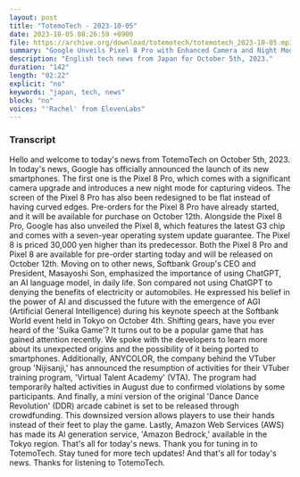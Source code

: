 ```yaml
---
layout: post
title: "TotemoTech - 2023-10-05"
date: 2023-10-05 08:26:59 +0900
file: https://archive.org/download/totemotech/totemotech_2023-10-05.mp3
summary: "Google Unveils Pixel 8 Pro with Enhanced Camera and Night Mode, and Pixel 8 with Latest G3 Chip, & more…"
description: "English tech news from Japan for October 5th, 2023."
duration: "142"
length: "02:22"
explicit: "no"
keywords: "japan, tech, news"
block: "no"
voices: "'Rachel' from ElevenLabs"
---
```


### Transcript

Hello and welcome to today's news from TotemoTech on October 5th, 2023. In today's news, Google has officially announced the launch of its new smartphones. The first one is the Pixel 8 Pro, which comes with a significant camera upgrade and introduces a new night mode for capturing videos. The screen of the Pixel 8 Pro has also been redesigned to be flat instead of having curved edges. Pre-orders for the Pixel 8 Pro have already started, and it will be available for purchase on October 12th. Alongside the Pixel 8 Pro, Google has also unveiled the Pixel 8, which features the latest G3 chip and comes with a seven-year operating system update guarantee. The Pixel 8 is priced 30,000 yen higher than its predecessor. Both the Pixel 8 Pro and Pixel 8 are available for pre-order starting today and will be released on October 12th. Moving on to other news, Softbank Group's CEO and President, Masayoshi Son, emphasized the importance of using ChatGPT, an AI language model, in daily life. Son compared not using ChatGPT to denying the benefits of electricity or automobiles. He expressed his belief in the power of AI and discussed the future with the emergence of AGI (Artificial General Intelligence) during his keynote speech at the Softbank World event held in Tokyo on October 4th. Shifting gears, have you ever heard of the 'Suika Game'? It turns out to be a popular game that has gained attention recently. We spoke with the developers to learn more about its unexpected origins and the possibility of it being ported to smartphones. Additionally, ANYCOLOR, the company behind the VTuber group 'Nijisanji,' has announced the resumption of activities for their VTuber training program, 'Virtual Talent Academy' (VTA). The program had temporarily halted activities in August due to confirmed violations by some participants. And finally, a mini version of the original 'Dance Dance Revolution' (DDR) arcade cabinet is set to be released through crowdfunding. This downsized version allows players to use their hands instead of their feet to play the game. Lastly, Amazon Web Services (AWS) has made its AI generation service, 'Amazon Bedrock,' available in the Tokyo region. That's all for today's news. Thank you for tuning in to TotemoTech. Stay tuned for more tech updates!   And that's all for today's news. Thanks for listening to TotemoTech.
